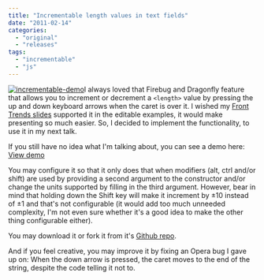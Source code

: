 ```yaml
---
title: "Incrementable length values in text fields"
date: "2011-02-14"
categories:
  - "original"
  - "releases"
tags:
  - "incrementable"
  - "js"
---
```


[![](images/incrementable-demo-300x202.png "incrementable-demo")](images/incrementable-demo.png)I always loved that Firebug and Dragonfly feature that allows you to increment or decrement a `<length>` value by pressing the up and down keyboard arrows when the caret is over it. I wished my [Front Trends slides](http://lea.verou.me/2010/10/my-ft2010-slides-and-csss-my-presentation-framework/) supported it in the editable examples, it would make presenting so much easier. So, I decided to implement the functionality, to use it in my next talk.

If you still have no idea what I'm talking about, you can see a demo here: <a href="https://incrementable.verou.me/" class="call-to-action">View demo</a>

You may configure it so that it only does that when modifiers (alt, ctrl and/or shift) are used by providing a second argument to the constructor and/or change the units supported by filling in the third argument. However, bear in mind that holding down the Shift key will make it increment by ±10 instead of ±1 and that's not configurable (it would add too much unneeded complexity, I'm not even sure whether it's a good idea to make the other thing configurable either).

You may download it or fork it from it's [Github repo](https://github.com/LeaVerou/Incrementable/).

And if you feel creative, you may improve it by fixing an Opera bug I gave up on: When the down arrow is pressed, the caret moves to the end of the string, despite the code telling it not to.
